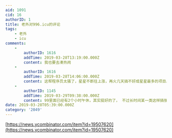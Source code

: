 ```yaml
---
aid: 1091
cid: 16
authorID: 1
title: 老外对996.icu的评论
tags:
    - 老外
    - icu
comments:
    -
        authorID: 1616
        addTime: 2019-03-28T13:19:00.000Z
        content: 我也要去凑热闹
    -
        authorID: 1616
        addTime: 2019-03-28T14:06:00.000Z
        content: 这帮程序员太骚了，星星不断往上涨，再火几天搞不好成星星最多的项目。
    -
        authorID: 1145
        addTime: 2019-03-29T09:38:00.000Z
        content: 99里面已经有2个小时午休，其实挺好的了， 不过长时间某一类这样搞强度工作， 最终都会失去任何兴趣，如行尸走肉， 不想干了
date: 2019-03-28T05:39:00.000Z
category: '2049'
---
```


[https://news.ycombinator.com/item?id=19507620](https://news.ycombinator.com/item?id=19507620)
